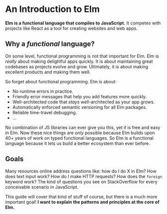 # An Introduction to Elm

**Elm is a functional language that compiles to JavaScript.** It competes with projects like React as a tool for creating websites and web apps.


## Why a *functional* language?

On some level, functional programming is not that important for Elm. Elm is *really* about making delightful apps quickly. It is about maintaining great codebases as projects evolve and grow. Ultimately, it is about making excellent products and making them well.

So forget about functional programming. Elm is about:

  - No runtime errors in practice.
  - Friendly error messages that help you add features more quickly.
  - Well-architected code that *stays* well-architected as your app grows.
  - Automatically enforced semantic versioning for all Elm packages.
  - Reliable time-travel debugging.
  - ...

No combination of JS libraries can ever give you this, yet it is free and easy in Elm. Now these nice things are *only* possible because Elm builds upon 40+ years of work on typed functional languages. So Elm is a functional language because it lets us build a better ecosystem than ever before.


## Goals


Many resources online address questions like: how do I do X in Elm? How does text input work? How do I make HTTP requests? How does the `foreign` keyword work? The kind of questions you see on StackOverflow for every conceivable scenario in JavaScript.


This guide will cover that kind of stuff of course, but there is a much more important goal! **I want to explain the patterns and principles at the core of Elm.** 